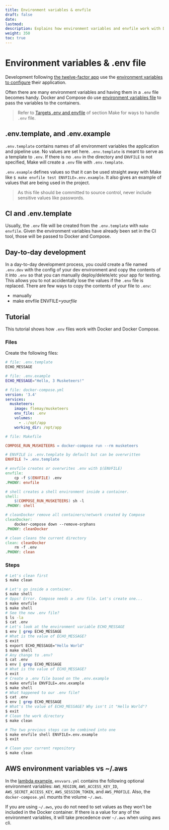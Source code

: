 ```yaml
---
title: Environment variables & envfile
draft: false
date:
lastmod:
description: Explains how environment variables and envfile work with Docker and Compose.
weight: 350
toc: true
---
```


# Environment variables & .env file

Development following [the twelve-factor app][12factor] use the [environment variables to configure][12factorConfig] their application.

Often there are many environment variables and having them in a `.env` file becomes handy. Docker and Compose do use [environment variables file][dockerEnvfile] to pass the variables to the containers.

> Refer to [Targets .env and envfile][linkMakeTargetEnvfile] of section Make for ways to handle `.env` file.

## .env.template, and .env.example

`.env.template` contains names of all environment variables the application and pipeline use. No values are set here. `.env.template` is meant to serve as a template to `.env`. If there is no `.env` in the directory and `ENVFILE` is not specified, Make will create a `.env` file with `.env.template`.

`.env.example` defines values so that it can be used straight away with Make like `$ make envfile test ENVFILE=.env.example`. It also gives an example of values that are being used in the project.

> As this file should be committed to source control, never include sensitive values like passwords.

## CI and .env.template

Usually, the `.env` file will be created from the `.env.template` with `make envfile`. Given the environment variables have already been set in the CI tool, those will be passed to Docker and Compose.

## Day-to-day development

In a day-to-day development process, you could create a file named `.env.dev` with the config of your dev environment and copy the contents of it into `.env` so that you can manually deploy/delete/etc your app for testing. This allows you to not accidentally lose the values if the `.env` file is replaced.
There are few ways to copy the contents of your file to `.env`:

- manually
- make envfile ENVFILE=_yourfile_

## Tutorial

This tutorial shows how `.env` files work with Docker and Docker Compose.

### Files

Create the following files:

```bash
# file: .env.template
ECHO_MESSAGE
```

```bash
# file: .env.example
ECHO_MESSAGE="Hello, 3 Musketeers!"
```

```yml
# file: docker-compose.yml
version: '3.4'
services:
  musketeers:
    image: flemay/musketeers
    env_file: .env
    volumes:
      - .:/opt/app
    working_dir: /opt/app
```

```Makefile
# file: Makefile

COMPOSE_RUN_MUSKETEERS = docker-compose run --rm musketeers

# ENVFILE is .env.template by default but can be overwritten
ENVFILE ?= .env.template

# envfile creates or overwrites .env with $(ENVFILE)
envfile:
	cp -f $(ENVFILE) .env
.PHONY: envfile

# shell creates a shell environment inside a container.
shell:
	$(COMPOSE_RUN_MUSKETEERS) sh -l
.PHONY: shell

# cleanDocker remove all containers/network created by Compose
cleanDocker:
	docker-compose down --remove-orphans
.PHONY: cleanDocker

# clean cleans the current directory
clean: cleanDocker
	rm -f .env
.PHONY: clean
```

### Steps

```bash
# Let's clean first
$ make clean

# Let's go inside a container.
$ make shell
# Opps! Error. Compose needs a .env file. Let's create one...
$ make envfile
$ make shell
# See the new .env file?
$ ls -la
$ cat .env
# Let's look at the environment variable ECHO_MESSAGE
$ env | grep ECHO_MESSAGE
# What is the value of ECHO_MESSAGE?
$ exit
$ export ECHO_MESSAGE="Hello World"
$ make shell
# Any change to .env?
$ cat .env
$ env | grep ECHO_MESSAGE
# What is the value of ECHO_MESSAGE?
$ exit
# Create a .env file based on the .env.example
$ make envfile ENVFILE=.env.example
$ make shell
# What happened to our .env file?
$ cat .env
$ env | grep ECHO_MESSAGE
# What's the value of ECHO_MESSAGE? Why isn't it "Hello World"?
$ exit
# Clean the work directory
$ make clean

# The two previous steps can be combined into one
$ make envfile shell ENVFILE=.env.example
$ exit

# Clean your current repository
$ make clean
```

## AWS environment variables vs ~/.aws

In the [lambda example][musketeersLambdaGoServerless], `envvars.yml` contains the following optional environment variables: `AWS_REGION`, `AWS_ACCESS_KEY_ID`, `AWS_SECRET_ACCESS_KEY`, `AWS_SESSION_TOKEN`, and `AWS_PROFILE`. Also, the `docker-compose.yml` mounts the volume `~/.aws`.

If you are using `~/.aws`, you do not need to set values as they won't be included in the Docker container. If there is a value for any of the environment variables, it will take precedence over `~/.aws` when using aws cli.

[12factor]: https://12factor.net
[12factorConfig]: https://12factor.net/config
[dockerEnvfile]: https://docs.docker.com/compose/env-file/
[envvars]: https://github.com/flemay/envvars/
[linkMakeTargetEnvfile]: ../make#targets-env-and-envfile
[musketeersLambdaGoServerless]: https://github.com/3musketeersio/cookiecutter-musketeers-lambda-go-serverless
